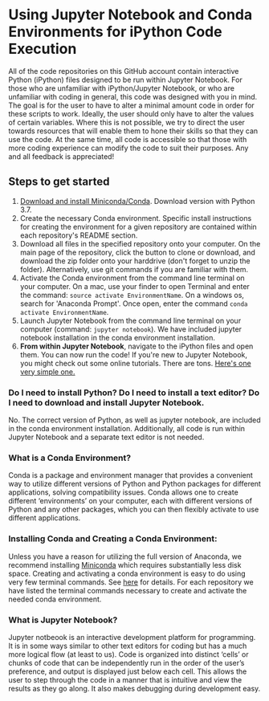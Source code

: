 # Using Jupyter Notebook and Conda Environments for iPython Code Execution
All of the code repositories on this GitHub account contain interactive Python (iPython) files designed to be run within Jupyter Notebook.  For those who are unfamiliar with iPython/Jupyter Notebook, or who are unfamiliar with coding in general, this code was designed with you in mind.  The goal is for the user to have to alter a minimal amount code in order for these scripts to work.  Ideally, the user should only have to alter the values of certain variables.  Where this is not possible, we try to direct the user towards resources that will enable them to hone their skills so that they can use the code.  At the same time, all code is accessible so that those with more coding experience can modify the code to suit their purposes.  Any and all feedback is appreciated!

## Steps to get started
1. [Download and install Miniconda/Conda](https://conda.io/miniconda.html).  Download version with Python 3.7.
2. Create the necessary Conda environment.  Specific install instructions for creating the environment for a given repository are contained within each repository's README section.
3. Download all files in the specified repository onto your computer.  On the main page of the repository, click the button to clone or download, and download the zip folder onto your harddrive (don't forget to unzip the folder).  Alternatively, use git commands if you are familiar with them.
4. Activate the Conda environment from the command line terminal on your computer.  On a mac, use your finder to open Terminal and enter the command: `source activate EnvironmentName`.  On a windows os, search for 'Anaconda Prompt'.  Once open, enter the command `conda activate EnvironmentName`.
5. Launch Jupyter Notebook from the command line terminal on your computer (command: `jupyter notebook`).  We have included jupyter notebook installation in the conda environment installation.
6. **From within Jupyter Notebook**, navigate to the iPython files and open them.  You can now run the code!  If you're new to Jupyter Notebook, you might check out some online tutorials.  There are tons.  [Here's one very simple one.](https://nbviewer.jupyter.org/github/jupyter/notebook/blob/master/docs/source/examples/Notebook/Notebook%20Basics.ipynb)

### Do I need to install Python?  Do I need to install a text editor? Do I need to download and install Jupyter Notebook.
No.  The correct version of Python, as well as jupyter notebook, are included in the conda environment installation.  Additionally, all code is run within Jupyter Notebook and a separate text editor is not needed.

### What is a Conda Environment?  
Conda is a package and environment manager that provides a convenient way to utilize different versions of Python and Python packages for different applications, solving compatibility issues.  Conda allows one to create different ‘environments’ on your computer, each with different versions of Python and any other packages, which you can then flexibly activate to use different applications.  

### Installing Conda and Creating a Conda Environment: 
Unless you have a reason for utilizing the full version of Anaconda, we recommend installing [Miniconda](https://conda.io/miniconda.html) which requires substantially less disk space.  Creating and activating a conda environment is easy to do using very few terminal commands.  See [here](https://conda.io/docs/user-guide/tasks/manage-environments.html) for details.  For each repository we have listed the terminal commands necessary to create and activate the needed conda environment.

### What is Jupyter Notebook?  
Jupyter notbeook is an interactive development platform for programming.  It is in some ways similar to other text editors for coding but has a much more logical flow (at least to us).  Code is organized into distinct ‘cells’ or chunks of code that can be independently run in the order of the user’s preference, and output is displayed just below each cell.  This allows the user to step through the code in a manner that is intuitive and view the results as they go along.  It also makes debugging during development easy. 




